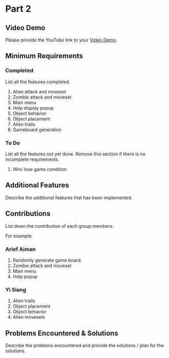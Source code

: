 # Part 2

## Video Demo

Please provide the YouTube link to your [Video Demo](https://youtube.com).

## Minimum Requirements

### Completed

List all the features completed.

1. Alien attack and moveset
2. Zombie attack and moveset
3. Main menu
4. Help display popup
5. Object behavior
6. Object placement
7. Alien trails
8. Gameboard generation

### To Do

List all the features not yet done. Remove this section if there is no incomplete requirements.

1. Win/ lose game condition

## Additional Features

Describe the additional features that has been implemented.

## Contributions

List down the contribution of each group members.

For example:

### Arief Aiman

1. Randomly generate game board.
3. Zombie attack and moveset
4. Main menu
5. Help popup

### Yi Siang

1. Alien trails
2. Object placement
3. Object behavior
4. Alien movesets

## Problems Encountered & Solutions

Describe the problems encountered and provide the solutions / plan for the solutions.
